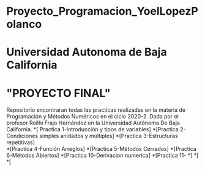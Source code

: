 # Proyecto_Programacion_YoelLopezPolanco
#  Universidad Autonoma de Baja California
#                           "PROYECTO FINAL"                                         
Repositorio encontraran  todas las practicas realizadas en la materia de Programación y Métodos Numéricos en el ciclo 2020-2. Dada por el profesor Roilhi Frajo Hernández en la Universidad Autónoma De Baja California. 
*[ Practica 1-Introducción y tipos de variables]
*[Practica 2-Condiciones simples anidados y múltiples]
*[Practica 3-Estructuras repetitivas]   
*[Practica 4-Función Arreglos]
*[Practica 5-Métodos Cerrados]
*[Practica 6-Métodos Abiertos]
*[Practica 10-Derivacion numerica]
*[Practica 11-
*[
*[
*[
